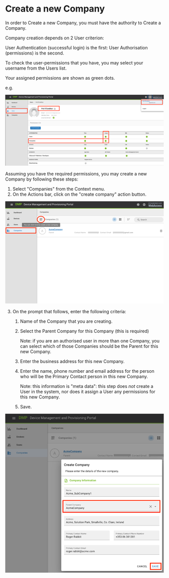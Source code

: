 # Create a new Company

In order to Create a new Company, you must have the authority to Create a Company. 

Company creation depends on 2 User criterion: 

User Authentication (successful login) is the first: User Authorisation (permissions) is the second. 

To check the user-permissions that you have, you may select your username from the Users list.

Your assigned permissions are shown as green dots.

e.g. 

![permissions](/images/tutorials/new_company/01_newCompanyPermissions.png)

Assuming you have the required permissions, you may create a new Company by following these steps: 

1. Select "Companies" from the Context menu. 
2. On the Actions bar, click on the "create company" action button.

![create](/images/tutorials/new_company/02_createCompany.png)

3. On the prompt that follows, enter the following criteria: 

   1. Name of the Company that you are creating. 

   2. Select the Parent Company for this Company (this is required)

      Note: if you are an authorised user in more than one Company, you can select which of those Companies should be the Parent for this new Company.

   3. Enter the business address for this new Company.

   4. Enter the name, phone number and email address for the person who will be the Primary Contact person in this new Company. 

      Note: this information is "meta data": this step does _not_ create a User in the system, nor does it assign a User any permissions for this new Company. 

   5. Save.

![createCompanyForm](/images/tutorials/new_company/03_createForm.png)



